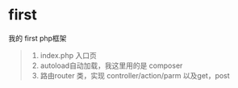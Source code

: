 # first
我的 first  php框架 


> 1. index.php  入口页
> 2. autoload自动加载，我这里用的是 composer
> 3. 路由router 类，实现 controller/action/parm  以及get，post